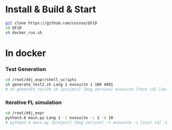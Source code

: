 # Install & Build & Start
```bash
git clone https://github.com/coinse/QFiD
cd QFiD
sh docker_run.sh
```

# In docker
### Test Generation
```bash
cd /root/d4j_expr/shell_scripts
sh generate_test2.sh Lang 1 evosuite 1 180 4001
# sh generate_test2h.sh [project] [bug_version] evosuite [test id] [search budget(s)] [seed]
```

### Iterative FL simulation
```bash
cd /root/d4j_expr
python3.6 main.py Lang 1 -t evosuite -i 1 -b 10
# python3.6 main.py [project] [bug_version] -t evosuite -i [test id] -b [query budget]
```
